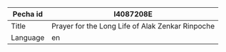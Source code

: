 |Pecha id | I4087208E
| --- | --- 
|Title | Prayer for the Long Life of Alak Zenkar Rinpoche 
|Language | en